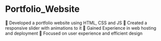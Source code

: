 # Portfolio_Website
	Developed a portfolio website using HTML, CSS and JS
	Created a responsive slider with animations to it
	Gained Experience in web hosting and deployment
	Focused on user experience and efficient design

